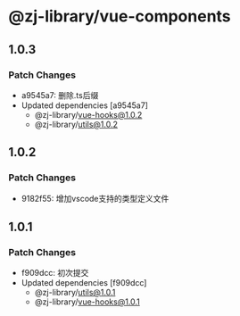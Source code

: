# @zj-library/vue-components

## 1.0.3

### Patch Changes

-   a9545a7: 删除.ts后缀
-   Updated dependencies [a9545a7]
    -   @zj-library/vue-hooks@1.0.2
    -   @zj-library/utils@1.0.2

## 1.0.2

### Patch Changes

-   9182f55: 增加vscode支持的类型定义文件

## 1.0.1

### Patch Changes

-   f909dcc: 初次提交
-   Updated dependencies [f909dcc]
    -   @zj-library/utils@1.0.1
    -   @zj-library/vue-hooks@1.0.1
